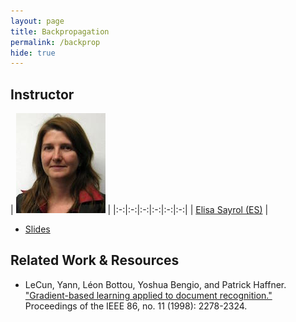 ```yaml
---
layout: page
title: Backpropagation
permalink: /backprop
hide: true
---
```


## Instructor

|  ![Elisa Sayrol][ElisaSayrol-photo]  |
|:-:|:-:|:-:|:-:|:-:|:-:|
| [Elisa Sayrol (ES)][ElisaSayrol-web]  |

[ElisaSayrol-web]: https://imatge.upc.edu/web/people/elisa-sayrol

[ElisaSayrol-photo]: img/instructors/ElisaSayrol.jpg "Elisa Sayrol"

* [Slides](slides/D1L4-backpropagation.pdf)


## Related Work & Resources

* LeCun, Yann, Léon Bottou, Yoshua Bengio, and Patrick Haffner. ["Gradient-based learning applied to document recognition."](http://yann.lecun.com/exdb/publis/pdf/lecun-01a.pdf) Proceedings of the IEEE 86, no. 11 (1998): 2278-2324.
